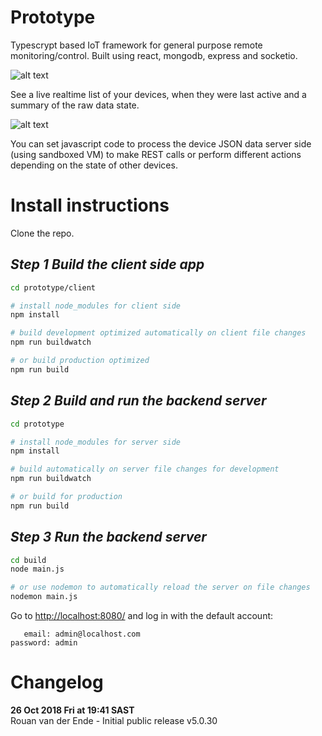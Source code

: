 Prototype
=========
Typescrypt based IoT framework for general purpose remote monitoring/control.
Built using react, mongodb, express and socketio.



![alt text](https://i.imgur.com/GPRoU1h.png)

See a live realtime list of your devices, when they were last active and a summary of the raw data state.


![alt text](https://i.imgur.com/rpgVIff.png)

You can set javascript code to process the device JSON data server side (using sandboxed VM) to make REST calls or perform different actions depending on the state of other devices.


Install instructions
====================

Clone the repo. 


## *Step 1* ***Build the client side app***
```sh
cd prototype/client

# install node_modules for client side
npm install

# build development optimized automatically on client file changes
npm run buildwatch 

# or build production optimized
npm run build       
```

## *Step 2* ***Build and run the backend server***

```sh
cd prototype

# install node_modules for server side
npm install

# build automatically on server file changes for development
npm run buildwatch

# or build for production
npm run build
```

## *Step 3* ***Run the backend server***

```sh
cd build
node main.js

# or use nodemon to automatically reload the server on file changes
nodemon main.js
```


Go to [http://localhost:8080/](http://localhost:8080/) and log in with the default account:

       email: admin@localhost.com
    password: admin

Changelog
=========

**26 Oct 2018 Fri at 19:41 SAST**    
Rouan van der Ende - Initial public release v5.0.30